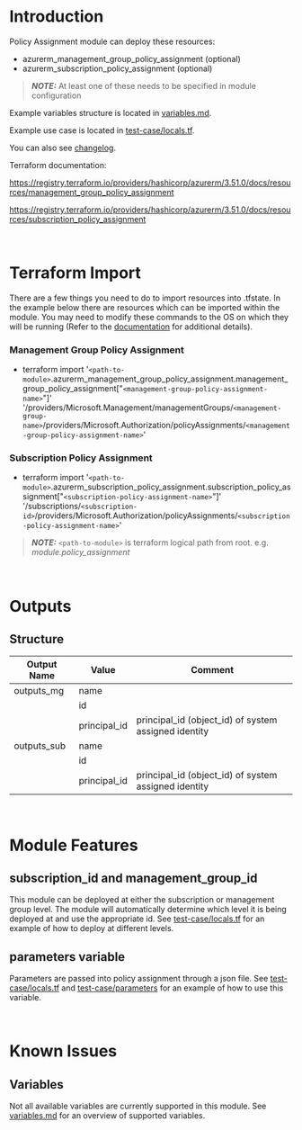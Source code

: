 # Introduction
Policy Assignment module can deploy these resources:
* azurerm_management_group_policy_assignment (optional)
* azurerm_subscription_policy_assignment (optional)
> **_NOTE:_** At least one of these needs to be specified in module configuration

Example variables structure is located in [variables.md](variables.md).

Example use case is located in [test-case/locals.tf](test-case/locals.tf).

You can also see [changelog](changelog.md).

Terraform documentation:

https://registry.terraform.io/providers/hashicorp/azurerm/3.51.0/docs/resources/management_group_policy_assignment

https://registry.terraform.io/providers/hashicorp/azurerm/3.51.0/docs/resources/subscription_policy_assignment

&nbsp;

# Terraform Import
There are a few things you need to do to import resources into .tfstate. In the example below there are resources which can be imported within the module. You may need to modify these commands to the OS on which they will be running (Refer to the [documentation](https://developer.hashicorp.com/terraform/cli/commands/import#example-import-into-resource-configured-with-for_each) for additional details).
### Management Group Policy Assignment
* terraform import '`<path-to-module>`.azurerm_management_group_policy_assignment.management_group_policy_assignment["`<management-group-policy-assignment-name>`"]' '/providers/Microsoft.Management/managementGroups/`<management-group-name>`/providers/Microsoft.Authorization/policyAssignments/`<management-group-policy-assignment-name>`'
### Subscription Policy Assignment
* terraform import '`<path-to-module>`.azurerm_subscription_policy_assignment.subscription_policy_assignment["`<subscription-policy-assignment-name>`"]' '/subscriptions/`<subscription-id>`/providers/Microsoft.Authorization/policyAssignments/`<subscription-policy-assignment-name>`'

 > **_NOTE:_** `<path-to-module>` is terraform logical path from root. e.g. _module.policy\_assignment_

&nbsp;

# Outputs
## Structure

| Output Name | Value        | Comment                                              |
| ----------- | ------------ | ---------------------------------------------------- |
| outputs_mg  | name         |                                                      |
|             | id           |                                                      |
|             | principal_id | principal_id (object_id) of system assigned identity |
| outputs_sub | name         |                                                      |
|             | id           |                                                      |
|             | principal_id | principal_id (object_id) of system assigned identity |


&nbsp;

# Module Features
## subscription_id and management_group_id
This module can be deployed at either the subscription or management group level. The module will automatically determine which level it is being deployed at and use the appropriate id. See [test-case/locals.tf](test-case/locals.tf) for an example of how to deploy at different levels.
## parameters variable
Parameters are passed into policy assignment through a json file. See [test-case/locals.tf](test-case/locals.tf) and [test-case/parameters](test-case/parameters) for an example of how to use this variable.

&nbsp;

# Known Issues
## Variables
Not all available variables are currently supported in this module. See [variables.md](variables.md) for an overview of supported variables.